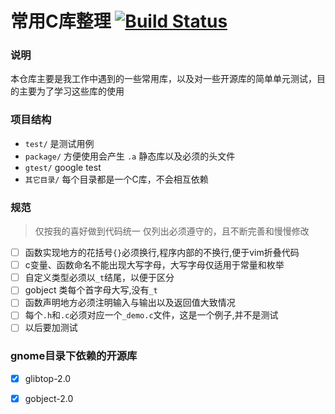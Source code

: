 # 常用C库整理 [![Build Status](https://www.travis-ci.org/dingjingmaster/c_library.svg?branch=master)](https://www.travis-ci.org/dingjingmaster/c_library)

### 说明

本仓库主要是我工作中遇到的一些常用库，以及对一些开源库的简单单元测试，目的主要为了学习这些库的使用

### 项目结构

- `test/`       是测试用例
- `package/`    方便使用会产生 `.a` 静态库以及必须的头文件
- `gtest/`      google test
- `其它目录/`   每个目录都是一个C库，不会相互依赖

### 规范

> 仅按我的喜好做到代码统一
> 仅列出必须遵守的，且不断完善和慢慢修改

- [ ] 函数实现地方的花括号`{}`必须换行,程序内部的不换行,便于vim折叠代码
- [ ] c变量、函数命名不能出现大写字母，大写字母仅适用于常量和枚举
- [ ] 自定义类型必须以`_t`结尾，以便于区分
- [ ] gobject 类每个首字母大写,没有`_t`
- [ ] 函数声明地方必须注明输入与输出以及返回值大致情况
- [ ] 每个`.h`和`.c`必须对应一个`_demo.c`文件，这是一个例子,并不是测试
- [ ] 以后要加测试

### gnome目录下依赖的开源库

- [x] glibtop-2.0
- [x] gobject-2.0

